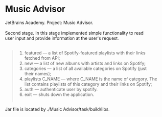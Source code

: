 # Music Advisor
JetBrains Academy. Project: Music Advisor.</br></br>
Second stage. In this stage implemented simple functionality to read</br>
user input and provide information at the user's request.</br></br>
>1. featured — a list of Spotify-featured playlists with their links</br>
> fetched from API;</br>
>2. new — a list of new albums with artists and links on Spotify;</br>
>3. categories — a list of all available categories on Spotify (just</br>
> their names);</br>
>4. playlists C_NAME — where C_NAME is the name of category. The</br>
> list contains playlists of this category and their links on Spotify;</br>
>5. auth — authenticate user by spotify.</br>
>6. exit — shuts down the application.</br></br>

Jar file is located by ./Music Advisor/task/build/libs.






